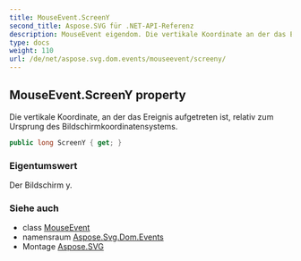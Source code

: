```yaml
---
title: MouseEvent.ScreenY
second_title: Aspose.SVG für .NET-API-Referenz
description: MouseEvent eigendom. Die vertikale Koordinate an der das Ereignis aufgetreten ist relativ zum Ursprung des Bildschirmkoordinatensystems.
type: docs
weight: 110
url: /de/net/aspose.svg.dom.events/mouseevent/screeny/
---
```

## MouseEvent.ScreenY property

Die vertikale Koordinate, an der das Ereignis aufgetreten ist, relativ zum Ursprung des Bildschirmkoordinatensystems.

```csharp
public long ScreenY { get; }
```

### Eigentumswert

Der Bildschirm y.

### Siehe auch

* class [MouseEvent](../)
* namensraum [Aspose.Svg.Dom.Events](../../mouseevent/)
* Montage [Aspose.SVG](../../../)


